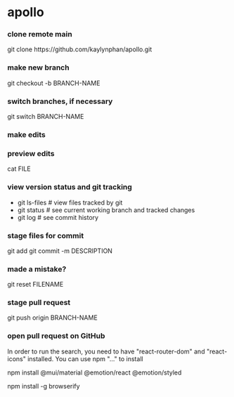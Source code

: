 <h1>apollo</h1>

<h3>clone remote main</h3>
git clone https://github.com/kaylynphan/apollo.git

<h3>make new branch</h3>
	git checkout -b BRANCH-NAME
<h3>switch branches, if necessary</h3>
	git switch BRANCH-NAME

<h3>make edits</h3>

<h3>preview edits</h3>
	cat FILE

<h3>view version status and git tracking</h3>
	<ul> 
    	<li>git ls-files # view files tracked by git</li>
		<li>git status # see current working branch and tracked changes</li>
		<li>git log # see commit history</li>
	</ul>

<h3>stage files for commit</h3>
	git add <filename>
	git commit -m DESCRIPTION

<h3>made a mistake?</h3>
	git reset FILENAME

<h3>stage pull request</h3>
	git push origin BRANCH-NAME

<h3>open pull request on GitHub</h3>

In order to run the search, you need to have "react-router-dom" and "react-icons" installed.
You can use npm "..." to install

npm install @mui/material @emotion/react @emotion/styled

npm install -g browserify

